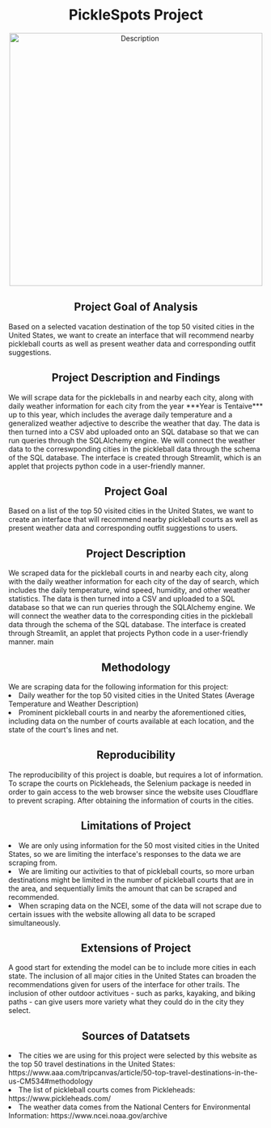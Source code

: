 <h1 align="center">PickleSpots Project</h1>
<p align="center"> <img src="https://cdn.sanity.io/images/jvolei4i/production/805cc6aceadb385fe3e80f4c905591837d7a9c8b-736x586.webp" alt="Description" width="500"> </p>
<h2 align="center">Project Goal of Analysis</h2>
<p>Based on a selected vacation destination of the top 50 visited cities in the United States, we want to create an interface that will recommend nearby pickleball courts as well as present weather data and corresponding outfit suggestions.</p>
<h2 align="center">Project Description and Findings</h2>
We will scrape data for the pickleballs in and nearby each city, along with daily weather information for each city from the year ***Year is Tentaive*** up to this year, which includes the average daily temperature and a generalized weather adjective to describe the weather that day. The data is then turned into a CSV abd uploaded onto an SQL database so that we can run queries through the SQLAlchemy engine. We will connect the weather data to the correswponding cities in the pickleball data through the schema of the SQL database. The interface is created through Streamlit, which is an applet that projects python code in a user-friendly manner.
<h2 align="center">Project Goal</h2>
<p>Based on a list of the top 50 visited cities in the United States, we want to create an interface that will recommend nearby pickleball courts as well as present weather data and corresponding outfit suggestions to users.</p>
<h2 align="center">Project Description</h2>
We scraped data for the pickleball courts in and nearby each city, along with the daily weather information for each city of the day of search, which includes the daily temperature, wind speed, humidity, and other weather statistics. The data is then turned into a CSV and uploaded to a SQL database so that we can run queries through the SQLAlchemy engine. We will connect the weather data to the corresponding cities in the pickleball data through the schema of the SQL database. The interface is created through Streamlit, an applet that projects Python code in a user-friendly manner.
main
<h2 align="center">Methodology</h2>
We are scraping data for the following information for this project:
<li>Daily weather for the top 50 visited cities in the United States (Average Temperature and Weather Description)</li>
<li>Prominent pickleball courts in and nearby the aforementioned cities, including data on the number of courts available at each location, and the state of the court's lines and net.</li>
<h2 align="center">Reproducibility</h2>
The reproducibility of this project is doable, but requires a lot of information. To scrape the courts on Pickleheads, the Selenium package is needed in order to gain access to the web browser since the website uses Cloudflare to prevent scraping. After obtaining the information of courts in the cities. 
<h2 align="center">Limitations of Project</h2>
<li>We are only using information for the 50 most visited cities in the United States, so we are limiting the interface's responses to the data we are scraping from.</li>
<li>We are limiting our activities to that of pickleball courts, so more urban destinations might be limited in the number of pickleball courts that are in the area, and sequentially limits the amount that can be scraped and recommended.</li>
<li>When scraping data on the NCEI, some of the data will not scrape due to certain issues with the website allowing all data to be scraped simultaneously.</li>
<h2 align="center">Extensions of Project</h2>
A good start for extending the model can be to include more cities in each state. The inclusion of all major cities in the United States can broaden the recommendations given for users of the interface for other trails. 
The inclusion of other outdoor activitues - such as parks, kayaking, and biking paths - can give users more variety what they could do in the city they select.
<h2 align="center">Sources of Datatsets</h2>
<li>The cities we are using for this project were selected by this website as the top 50 travel destinations in the United States: https://www.aaa.com/tripcanvas/article/50-top-travel-destinations-in-the-us-CM534#methodology</li>
<li>The list of pickleball courts comes from Pickleheads: https://www.pickleheads.com/</li>
<li>The weather data comes from the National Centers for Environmental Information: https://www.ncei.noaa.gov/archive</li>
